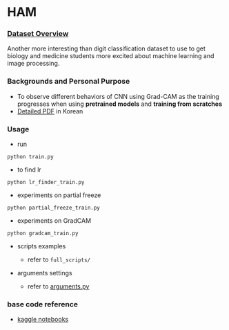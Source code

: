 # HAM

### [Dataset Overview](https://www.kaggle.com/datasets/kmader/skin-cancer-mnist-ham10000)
Another more interesting than digit classification dataset to use to get biology and medicine students more excited about machine learning and image processing.

### Backgrounds and Personal Purpose
* To observe different behaviors of CNN using Grad-CAM as the training progresses when using **pretrained models** and **training from scratches**
* [Detailed PDF]([https://github.com/kimcando/HAM/blob/main/HAM_%E1%84%80%E1%85%B5%E1%86%B7%E1%84%89%E1%85%A9%E1%84%8B%E1%85%A7%E1%86%AB.pdf](https://github.com/kimcando/HAM/blob/main/assets/HAM_%EA%B9%80%EC%86%8C%EC%97%B0.pdf)) in Korean

### Usage
* run
```
python train.py
```

* to find lr
```
python lr_finder_train.py
```

* experiments on partial freeze
```
python partial_freeze_train.py
```

* experiments on GradCAM
```
python gradcam_train.py
```
* scripts examples
  * refer to `full_scripts/`

* arguments settings
  * refer to [arguments.py](https://github.com/kimcando/HAM/blob/main/arguments.py)


### base code reference
* [kaggle notebooks](https://www.kaggle.com/code/xinruizhuang/skin-lesion-classification-acc-90-pytorch)
